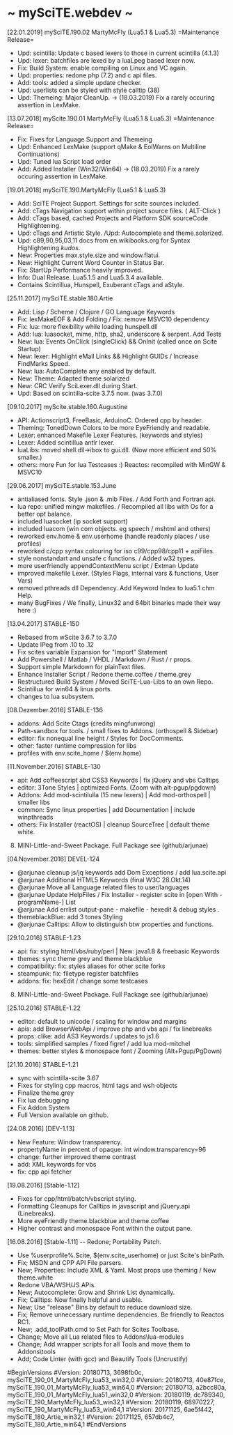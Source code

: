 # ~ mySciTE.webdev ~

[22.01.2019] mySciTE.190.02 MartyMcFly (Lua5.1 & Lua5.3)
  =Maintenance Release=
- Upd: scintilla: Update c based lexers to those in current scintilla (4.1.3)
- Upd: lexer: batchfiles are lexed by a luaLpeg based lexer now.
- Fix: Build System: enable compiling on Linux and VC again.
- Upd: properties: redone php (7.2) and c api files. 
- Add: tools: added a simple update checker.
- Upd: userlists can be styled with style calltip (38)
- Upd: Themeing: Major CleanUp.
-> (18.03.2019) Fix a rarely occuring assertion in LexMake.

[13.07.2018] myScite.190.01 MartyMcFly (Lua5.1 & Lua5.3)
  =Maintenance Release=
- Fix: Fixes for Language Support and Themeing
- Upd: Enhanced LexMake (support qMake &  EolWarns on Multiline Continuations)
- Upd: Tuned lua Script load order
- Add: Added Installer (Win32/Win64)
-> (18.03.2019) Fix a rarely occuring assertion in LexMake.

[19.01.2018] mySciTE.190.MartyMcFly (Lua5.1 & Lua5.3)
- Add: SciTE Project Support. Settings for scite sources included.
- Add: cTags Navigation support within project source files. ( ALT-Click )
- Add: cTags based, cached Projects and Platform SDK sourceCode Highlightening. 
- Upd: cTags and Artistic Style. /Upd: Autocomplete and theme.solarized.
- Upd: c89,90,95,03,11 docs from en.wikibooks.org for Syntax Highlightening *kudos*.
- New: Properties max.style.size and window.flatui.
- New: Highlight Current Word Counter in Status Bar.
- Fix: StartUp Performance heavily improved.
- Info: Dual Release. Lua5.1.5 and Lua5.3.4 available.  
- Contains Scintillua, Hunspell, Exuberant cTags and aStyle.

[25.11.2017] mySciTE.stable.180.Artie
- Add: Lisp / Scheme / Clojure / GO Language Keywords
- Fix: lexMakeEOF & Add Folding / Fix: remove MSVC10 dependency
- Fix: lua: more flexibility while loading hunspell.dll
- Add: lua: luasocket, mime, http, sha2, underscore & serpent. Add Tests
- New: lua: Events OnClick (singleClick) && OnInit (called once on Scite Startup) 
- New: lexer: Highlight eMail Links && Highlight GUIDs / Increase FindMarks Speed. 
- New: lua: AutoComplete any enabled by default.
- New: Theme: Adapted theme solarized
- New: CRC Verify SciLexer.dll during Start. 
- Upd: Based on scintilla-scite 3.7.5 now. (was 3.7.0)

[09.10.2017] myScite.stable.160.Augustine
- API: Actionscript3, FreeBasic, ArduinoC. Ordered cpp by header.
- Theming: TonedDown Colors to be more EyeFriendly and readable.
- Lexer: enhanced Makefile Lexer Features. (keywords and styles) 
- Lexer: Added scintillua antlr lexer. 
- luaLibs: moved shell.dll->ibox to gui.dll. (Now more efficient and 50% smaller.)
- others: more Fun for lua Testcases :) Reactos: recompiled with MinGW & MSVC10

[29.06.2017] mySciTE.stable.153.June
- antialiased fonts. Style .json & .mib Files. / Add Forth and Fortran api.
- lua repo: unified mingw makefiles. / Recompiled all libs with Os for a better opt balance.
- included luasocket (ip socket support) 
- included luacom (win com objects. eg speech / mshtml and others)
- reworked env.home & env.userhome (handle readonly places / use profiles)
- reworked c/cpp syntax colouring for iso c99/cpp98/cpp11 + apiFiles.
- style nonstandart and unsafe c functions. / Added w32 types.
- more userfriendly appendContextMenu script / Extman Update
- improved makefile Lexer. (Styles Flags, internal vars & functions, User Vars)
- removed pthreads dll Dependency. Add Keyword Index to lua5.1 chm Help.
- many BugFixes / We finally, Linux32 and 64bit binaries made their way here :)

[13.04.2017] STABLE-150
- Rebased from wScite 3.6.7 to 3.7.0
- Update lPeg from .10 to .12
- Fix scites variable Expansion for "Import" Statement 
- Add Powershell / Matlab / VHDL / Markdown / Rust / r props.
 - Support simple Markdown for plainText files.
- Enhance Installer Script / Redone theme.coffee / theme.grey
- Restructured Build System / Moved SciTE-Lua-Libs to an own Repo.
- Scintillua for win64 & linux ports.
- changes to lua subsystem.

[08.Dezember.2016] STABLE-136
- addons: Add Scite Ctags (credits mingfunwong)
 - Path-sandbox for tools. / small fixes to Addons. (orthospell & Sidebar)
- editor: fix nonequal line height / Styles for DocComments.
- other: faster runtime compression for libs
- profiles with env.scite_home / $(env.home)

[11.November.2016] STABLE-130
- api: Add coffeescript abd CSS3 Keywords | fix jQuery and vbs Calltips
- editor: 3Tone Styles | optimized Fonts. (Zoom with alt-pgup/pgdown)
- Addons: Add mod-scintilulla (15 new lexers) | Add mod-orthospell | smaller libs 
- common: Sync linux properties | add Documentation | include winpthreads
- others: Fix Installer (reactOS) | cleanup SourceTree | default theme white.
8) MINI-Little-and-Sweet Package. Full Package see (github/arjunae)
 
[04.November.2016] DEVEL-124
- @arjunae cleanup js/jq keywords add Dom Exceptions / add lua.scite.api	
- @arjunae Additional HTML5 Keywords (final W3C 28.Okt.14) 
- @arjunae Move all Language related files to user/languages
- @arjunae Update HelpFiles / Fix Installer - register scite in [open With -programName-] List
- @arjunae Add errlist output-pane - makefile - hexedit & debug styles .
-  themeblackBlue: add 3 tones Styling
- @arjunae Calltips: Allow to distinguish btw properties and functions.

[29.10.2016] STABLE-1.23
- api:  fix: styling html/vbs/ruby/perl | New: java1.8 & freebasic Keywords 
- themes: sync theme grey and theme blackblue
- compatibility: fix: styles aliases for other scite forks
- steampunk: fix: filetype register batchfiles
- addons: fix: hexEdit / change some testcases
 8) MINI-Little-and-Sweet Package. Full Package see (github/arjunae)

[25.10.2016] STABLE-1.22
- editor: default to unicode / scaling for window and margins
- apis:   add BrowserWebApi / improve php and vbs api / fix linebreaks
- props: clike: add AS3 Keywords / updates to js1.6
- tools: simplified samples / fixed figref / add lua mod-mitchel
- themes: better styles & monospace font / Zooming (Alt+Pgup/PgDown)

[21.10.2016] STABLE-1.21
- sync with scintilla-scite 3.67
- Fixes for styling cpp macros, html tags and wsh objects
- Finalize theme.grey
- Fix lua debugging
- Fix Addon System
- Full Version available on github.

[24.08.2016] [DEV-1.13]
- New Feature: Window transparency. 
-  propertyName in percent of opaque: int window.transparency=96
- change: further improved theme contrast
- add: XML keywords for vbs 
- fix: cpp api fetcher

[19.08.2016] [Stable-1.12]
- Fixes for cpp/html/batch/vbscript styling.
- Formatting Cleanups for Calltips in javascript and jQuery.api (Linebreaks).
- More eyeFriendly theme.blackblue and theme.coffee
- Higher contrast and monospace Font within the output pane. 

[16.08.2016] [Stable-1.11]
-- Redone; Portability Patch.
- Use %userprofile%\.Scite, $(env.scite_userhome) or just Scite's binPath.    
- Fix; MSDN and CPP API File parsers.
- New; Properties: Include XML & Yaml. Most props use theming / New theme.white
- Redone VBA/WSH/JS APis.
- New; Autocomplete: Grow and Shrink List dynamically.
- Fix; Calltips: Now finally helpful and usable.
- New; Use "release" Bins by default to reduce download size.
- Fix; Remove unnecessary runtime dependencies. Be friendly to Reactos RC1.
- New; .add_toolPath.cmd to Set Path for Scites Toolbase.
- Change; Move all Lua related files to Addons\lua-modules
- Change; Add wrapper scripts for all Tools and move them to Addons\tools
- Add; Code Linter (with gcc) and Beautify Tools (Uncrustify)

#BeginVersions
#Version: 20180713, 3698fb0c, mySciTE_190_01_MartyMcFly_lua53_win32,0
#Version: 20180713, 40e87fce, mySciTE_190_01_MartyMcFly_lua53_win64,0
#Version: 20180713, a2bcc80a, mySciTE_190_01_MartyMcFly_lua51_win32,0
#Version: 20180119, dc789340, mySciTE_190_MartyMcFly_lua53_win32,1
#Version: 20180119, 68970227, mySciTE_190_MartyMcFly_lua53_win64,1
#Version: 20171125, 6ae5f442, mySciTE_180_Artie_win32,1
#Version: 20171125, 657db4c7, mySciTE_180_Artie_win64,1
#EndVersions
